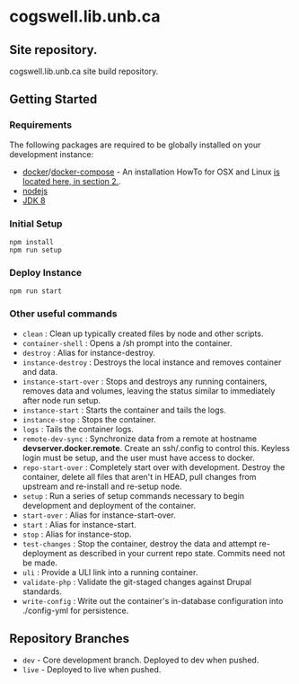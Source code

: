 # cogswell.lib.unb.ca
## Site repository.

cogswell.lib.unb.ca site build repository.

## Getting Started
### Requirements
The following packages are required to be globally installed on your development instance:

* [docker](https://www.docker.com)/[docker-compose](https://docs.docker.com/compose/) - An installation HowTo for OSX and Linux [is located here, in section 2.](https://github.com/unb-libraries/docker-drupal/wiki/2.-Setting-Up-Prerequisites).
* [nodejs](https://nodejs.org/en/)
* [JDK 8](http://www.oracle.com/technetwork/java/javase/downloads/index.html)

### Initial Setup
```
npm install
npm run setup
```

### Deploy Instance
```
npm run start
```

### Other useful commands
* ```clean``` : Clean up typically created files by node and other scripts.
* ```container-shell``` : Opens a /sh prompt into the container.
* ```destroy``` :  Alias for instance-destroy.
* ```instance-destroy``` :  Destroys the local instance and removes container and data.
* ```instance-start-over``` : Stops and destroys any running containers, removes data and volumes, leaving the status similar to immediately after node run setup.
* ```instance-start``` : Starts the container and tails the logs.
* ```instance-stop``` : Stops the container.
* ```logs``` : Tails the container logs.
* ```remote-dev-sync``` : Synchronize data from a remote at hostname __devserver.docker.remote__. Create an ssh/.config to control this. Keyless login must be setup, and the user must have access to docker.
* ```repo-start-over``` : Completely start over with development. Destroy the container, delete all files that aren't in HEAD, pull changes from upstream and re-install and re-setup node.
* ```setup``` :  Run a series of setup commands necessary to begin development and deployment of the container.
* ```start-over``` : Alias for instance-start-over.
* ```start``` : Alias for instance-start.
* ```stop``` : Alias for instance-stop.
* ```test-changes``` : Stop the container, destroy the data and attempt re-deployment as described in your current repo state. Commits need not be made.
* ```uli``` : Provide a ULI link into a running container.
* ```validate-php``` : Validate the git-staged changes against Drupal standards.
* ```write-config``` : Write out the container's in-database configuration into ./config-yml for persistence.


## Repository Branches
* `dev` - Core development branch. Deployed to dev when pushed.
* `live` - Deployed to live when pushed.

